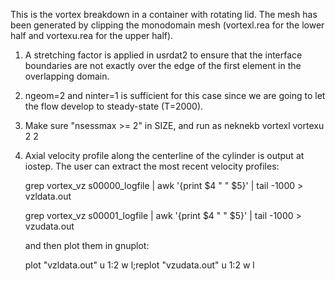 This is the vortex breakdown in a container with rotating lid. The mesh has
been generated by clipping the monodomain mesh (vortexl.rea for the lower half
and vortexu.rea for the upper half). 

1. A stretching factor is applied in usrdat2 to ensure that the interface
boundaries are not exactly over the edge of the first element in the
overlapping domain. 

2. ngeom=2 and ninter=1 is sufficient for this case since we are going to
let the flow develop to steady-state (T=2000).

3. Make sure "nsessmax >= 2" in SIZE, and run as neknekb vortexl vortexu 2 2

4. Axial velocity profile along the centerline of the cylinder is output at
iostep.  The user can extract the most recent velocity profiles:

     grep vortex_vz s00000_logfile | awk '{print $4 " " $5}' | tail -1000 > vzldata.out
 
     grep vortex_vz s00001_logfile | awk '{print $4 " " $5}' | tail -1000 > vzudata.out

   and then plot them in gnuplot:
   
     plot "vzldata.out" u 1:2 w l;replot "vzudata.out" u 1:2 w l
